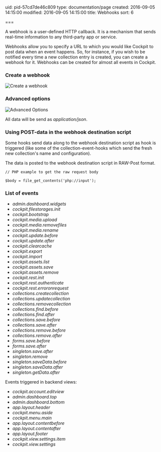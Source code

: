 uid: pid-57cd7de46c809
type: documentation/page
created: 2016-09-05 14:15:00
modified: 2016-09-05 14:15:00
title: Webhooks
sort: 6

===

A webhook is a user-defined HTTP callback. It is a mechanism that sends real-time information to any third-party app or service.

Webhooks allow you to specify a URL to which you would like Cockpit to post data when an event happens. So, for instance, if you wish to be notified every time a new collection entry is created, you can create a webhook for it. Webhooks can be created for almost all events in Cockpit.


### Create a webhook

![Create a webhook](create.png)


### Advanced options

![Advanced Options](advanced.png)

All data will be send as _application/json_.

### Using POST-data in the webhook destination script

Some hooks send data along to the webhook destination script as hook is triggered (like some of the collection-event-hooks which send the fresh new collection's name and configuration).

The data is posted to the webhook destination script in RAW-Post format.

```
// PHP example to get the raw request body

$body = file_get_contents('php://input');
```

### List of events

- _admin.dashboard.widgets_
- _cockpit.filestorages.init_
- _cockpit.bootstrap_
- _cockpit.media.upload_
- _cockpit.media.removefiles_
- _cockpit.media.rename_
- _cockpit.update.before_
- _cockpit.update.after_
- _cockpit.clearcache_
- _cockpit.export_
- _cockpit.import_
- _cockpit.assets.list_
- _cockpit.assets.save_
- _cockpit.assets.remove_
- _cockpit.rest.init_
- _cockpit.rest.authenticate_
- _cockpit.rest.erroronrequest_
- _collections.createcollection_
- _collections.updatecollection_
- _collections.removecollection_
- _collections.find.before_
- _collections.find.after_
- _collections.save.before_
- _collections.save.after_
- _collections.remove.before_
- _collections.remove.after_
- _forms.save.before_
- _forms.save.after_
- _singleton.save.after_
- _singleton.remove_
- _singleton.saveData.before_
- _singleton.saveData.after_
- _singleton.getData.after_

Events triggered in backend views:

- _cockpit.account.editview_
- _admin.dashboard.top_
- _admin.dashboard.bottom_
- _app.layout.header_
- _cockpit.menu.aside_
- _cockpit.menu.main_
- _app.layout.contentbefore_
- _app.layout.contentafter_
- _app.layout.footer_
- _cockpit.view.settings.item_
- _cockpit.view.settings_
